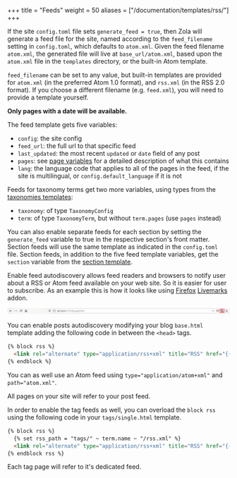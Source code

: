 +++
title = "Feeds"
weight = 50
aliases = ["/documentation/templates/rss/"]
+++

If the site `config.toml` file sets `generate_feed = true`, then Zola will
generate a feed file for the site, named according to the `feed_filename`
setting in `config.toml`, which defaults to `atom.xml`. Given the feed filename
`atom.xml`, the generated file will live at `base_url/atom.xml`, based upon the
`atom.xml` file in the `templates` directory, or the built-in Atom template.

`feed_filename` can be set to any value, but built-in templates are provided
for `atom.xml` (in the preferred Atom 1.0 format), and `rss.xml` (in the RSS
2.0 format). If you choose a different filename (e.g. `feed.xml`), you will
need to provide a template yourself.

**Only pages with a date will be available.**

The feed template gets five variables:

- `config`: the site config
- `feed_url`: the full url to that specific feed
- `last_updated`: the most recent `updated` or `date` field of any post
- `pages`: see [page variables](@/templates/pages-sections.md#page-variables)
  for a detailed description of what this contains
- `lang`: the language code that applies to all of the pages in the feed,
  if the site is multilingual, or `config.default_language` if it is not

Feeds for taxonomy terms get two more variables, using types from the
[taxonomies templates](@/templates/taxonomies.md):

- `taxonomy`: of type `TaxonomyConfig`
- `term`: of type `TaxonomyTerm`, but without `term.pages` (use `pages` instead)

You can also enable separate feeds for each section by setting the
`generate_feed` variable to true in the respective section's front matter.
Section feeds will use the same template as indicated in the `config.toml` file.
Section feeds, in addition to the five feed template variables, get the
`section` variable from the [section template](@/templates/pages-sections.md).

Enable feed autodiscovery allows feed readers and browsers to notify user about a RSS or Atom feed available on your web site. So it is easier for user to subscribe.
As an example this is how it looks like using [Firefox](https://en.wikipedia.org/wiki/Mozilla_Firefox) [Livemarks](https://addons.mozilla.org/en-US/firefox/addon/livemarks/?src=search) addon.

![RSS feed autodiscovery example.](rss_feed.png)

You can enable posts autodiscovery modifying your blog `base.html` template adding the following code in between the `<head>` tags.
```html
{% block rss %}
  <link rel="alternate" type="application/rss+xml" title="RSS" href="{{/* get_url(path="rss.xml", trailing_slash=false) */}}">
{% endblock %}
```
You can as well use an Atom feed using `type="application/atom+xml"` and `path="atom.xml"`.

All pages on your site will refer to your post feed.

In order to enable the tag feeds as well, you can overload the `block rss` using the following code in your `tags/single.html` template.
```html
{% block rss %}
  {% set rss_path = "tags/" ~ term.name ~ "/rss.xml" %}
  <link rel="alternate" type="application/rss+xml" title="RSS" href="{{/* get_url(path=rss_path, trailing_slash=false) */}}">
{% endblock rss %}
```
Each tag page will refer to it's dedicated feed.
